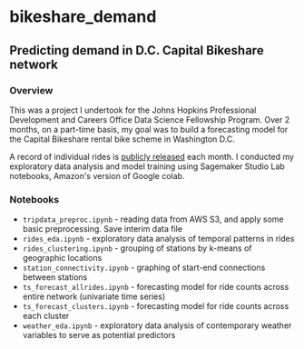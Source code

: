 # bikeshare_demand
## Predicting demand in D.C. Capital Bikeshare network

### Overview
This was a project I undertook for the Johns Hopkins Professional Development and Careers Office Data Science Fellowship Program.
Over 2 months, on a part-time basis, my goal was to build a forecasting model for the Capital Bikeshare rental bike scheme in Washington D.C.

A record of individual rides is [publicly released](https://capitalbikeshare.com/system-data) each month.
I conducted my exploratory data analysis and model training using Sagemaker Studio Lab notebooks, Amazon's version of Google colab.


### Notebooks

- `tripdata_preproc.ipynb` - reading data from AWS S3, and apply some basic preprocessing. Save interim data file
- `rides_eda.ipynb` -  exploratory data analysis of temporal patterns in rides
- `rides_clustering.ipynb`  - grouping of stations by k-means of geographic locations
- `station_connectivity.ipynb` - graphing of start-end connections between stations
- `ts_forecast_allrides.ipynb` - forecasting model for ride counts across entire network (univariate time series)
- `ts_forecast_clusters.ipynb` - forecasting model for ride counts across each cluster
- `weather_eda.ipynb` - exploratory data analysis of contemporary weather variables to serve as potential predictors
